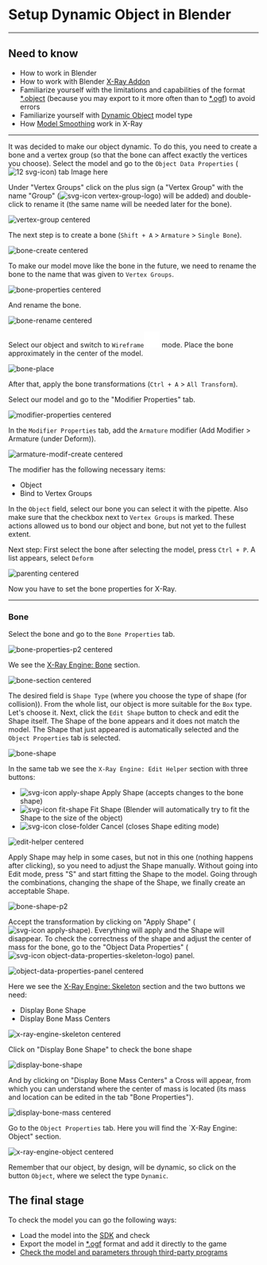 # Setup Dynamic Object in Blender

___

## Need to know

- How to work in Blender
- How to work with Blender [X-Ray Addon](../../modding-tools/blender/blender-x-ray-addon-summary.md)
- Familiarize yourself with the limitations and capabilities of the format [*.object](../../reference/file-formats/models/object.md) (because you may export to it more often than to [*.ogf](../../reference/file-formats/models/ogf.md)) to avoid errors
- Familiarize yourself with [Dynamic Object](../../glossary/glossary.html#dynamic-object) model type
- How [Model Smoothing](../../reference/models/smoothing.md) work in X-Ray

___

It was decided to make our object dynamic.
To do this, you need to create a bone and a vertex group (so that the bone can affect exactly the vertices you choose).
Select the model and go to the `Object Data Properties` (![12 svg-icon]()) tab
Image here

Under "Vertex Groups" click on the plus sign (a "Vertex Group" with the name "Group" (![svg-icon vertex-group-logo]()) will be added) and double-click to rename it (the same name will be needed later for the bone).

![vertex-group centered]()

The next step is to create a bone (`Shift + A` > `Armature` > `Single Bone`).

![bone-create centered]()

To make our model move like the bone in the future, we need to rename the bone to the name that was given to `Vertex Groups`.

![bone-properties centered]()

And rename the bone.

![bone-rename centered]()

Select our object and switch to `Wireframe`![Wireframe svg-icon](../../assets/icons/blender/wire.svg) mode.
Place the bone approximately in the center of the model.

![bone-place]()

After that, apply the bone transformations (`Ctrl + A` > `All Transform`).

Select our model and go to the "Modifier Properties" tab.

![modifier-properties centered]()

In the `Modifier Properties` tab, add the `Armature` modifier (Add Modifier > Armature (under Deform)).

![armature-modif-create centered]()

The modifier has the following necessary items:

- Object
- Bind to Vertex Groups

In the `Object` field, select our bone you can select it with the pipette.
Also make sure that the checkbox next to `Vertex Groups` is marked.
These actions allowed us to bond our object and bone, but not yet to the fullest extent.

Next step:
First select the bone after selecting the model, press `Ctrl + P`. A list appears, select `Deform`

![parenting centered]()

Now you have to set the bone properties for X-Ray.

___

### Bone

Select the bone and go to the `Bone Properties` tab.

![bone-properties-p2 centered]()

We see the [X-Ray Engine: Bone](../../modding-tools/blender/addon-panels/panel-bone.md) section.

![bone-section centered]()

The desired field is `Shape Type` (where you choose the type of shape (for collision)).
From the whole list, our object is more suitable for the `Box` type. Let's choose it.
Next, click the `Edit Shape` button to check and edit the Shape itself.
The Shape of the bone appears and it does not match the model.
The Shape that just appeared is automatically selected and the `Object Properties` tab is selected.

![bone-shape]()

In the same tab we see the `X-Ray Engine: Edit Helper` section with three buttons:

- ![svg-icon apply-shape]() Apply Shape (accepts changes to the bone shape)
- ![svg-icon fit-shape]() Fit Shape (Blender will automatically try to fit the Shape to the size of the object)
- ![svg-icon close-folder]() Cancel (closes Shape editing mode)

![edit-helper centered]()

Apply Shape may help in some cases, but not in this one (nothing happens after clicking), so you need to adjust the Shape manually.
Without going into Edit mode, press "S" and start fitting the Shape to the model. Going through the combinations, changing the shape of the Shape, we finally create an acceptable Shape.

![bone-shape-p2]()

Accept the transformation by clicking on "Apply Shape" (![svg-icon apply-shape]()). Everything will apply and the Shape will disappear.
To check the correctness of the shape and adjust the center of mass for the bone, go to the "Object Data Properties" (![svg-icon object-data-properties-skeleton-logo]()) panel.

![object-data-properties-panel centered]()

Here we see the [X-Ray Engine: Skeleton](../../modding-tools/blender/addon-panels/panel-armature.md) section and the two buttons we need:

- Display Bone Shape
- Display Bone Mass Centers

![x-ray-engine-skeleton centered]()

Click on "Display Bone Shape" to check the bone shape

![display-bone-shape]()

And by clicking on "Display Bone Mass Centers" a Cross will appear, from which you can understand where the center of mass is located (its mass and location can be edited in the tab "Bone Properties").

![display-bone-mass centered]()

Go to the `Object Properties` tab.
Here you will find the `X-Ray Engine: Object" section.

![x-ray-engine-object centered]()

Remember that our object, by design, will be dynamic, so click on the button `Object`, where we select the type `Dynamic`.

## The final stage

To check the model you can go the following ways:

- Load the model into the [SDK](../../modding-tools/sdk/README.md) and check
- Export the model in [*.ogf](../../reference/file-formats/models/ogf.md) format and add it directly to the game
- [Check the model and parameters through third-party programs](../../modding-tools/README.md)
